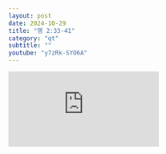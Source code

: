 ```yaml
---
layout: post
date: 2024-10-29
title: "행 2:33-41"
category: "qt"
subtitle: ""
youtube: "y7zRk-SYO6A"
---
```


<div class="youtube margin-large">
    <iframe src="https://www.youtube.com/embed/y7zRk-SYO6A" title="YouTube video player" frameborder="0" allow="accelerometer; autoplay; clipboard-write; encrypted-media; gyroscope; picture-in-picture; web-share" allowfullscreen></iframe>
</div>

